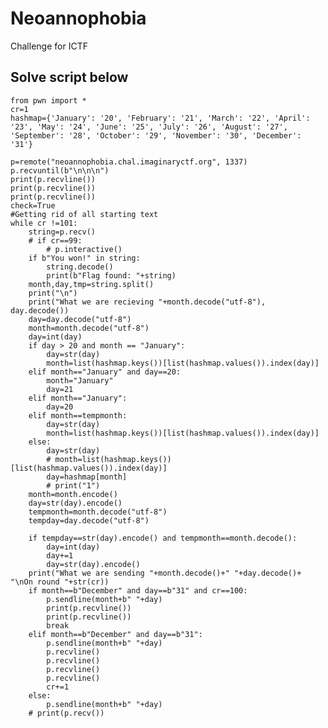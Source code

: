 # Neoannophobia
Challenge for ICTF

Solve script below
-------------------------


	from pwn import *
	cr=1
	hashmap={'January': '20', 'February': '21', 'March': '22', 'April': '23', 'May': '24', 'June': '25', 'July': '26', 'August': '27', 'September': '28', 'October': '29', 'November': '30', 'December': '31'}

	p=remote("neoannophobia.chal.imaginaryctf.org", 1337)
	p.recvuntil(b"\n\n\n")
	print(p.recvline())
	print(p.recvline())
	print(p.recvline())
	check=True
	#Getting rid of all starting text
	while cr !=101:
		string=p.recv()
		# if cr==99:
			# p.interactive()
		if b"You won!" in string:
			string.decode()
			print(b"Flag found: "+string)
		month,day,tmp=string.split()
		print("\n")
		print("What we are recieving "+month.decode("utf-8"), day.decode())
		day=day.decode("utf-8")
		month=month.decode("utf-8")
		day=int(day)
		if day > 20 and month == "January":
			day=str(day)
			month=list(hashmap.keys())[list(hashmap.values()).index(day)]
		elif month=="January" and day==20:
			month="January"
			day=21
		elif month=="January":
			day=20
		elif month==tempmonth:
			day=str(day)
			month=list(hashmap.keys())[list(hashmap.values()).index(day)]
		else:
			day=str(day)
			# month=list(hashmap.keys())[list(hashmap.values()).index(day)]
			day=hashmap[month]
			# print("1")
		month=month.encode()
		day=str(day).encode()
		tempmonth=month.decode("utf-8")
		tempday=day.decode("utf-8")

		if tempday==str(day).encode() and tempmonth==month.decode():
			day=int(day)
			day+=1
			day=str(day).encode()
		print("What we are sending "+month.decode()+" "+day.decode()+ "\nOn round "+str(cr))
		if month==b"December" and day==b"31" and cr==100:
			p.sendline(month+b" "+day)
			print(p.recvline())
			print(p.recvline())
			break
		elif month==b"December" and day==b"31":
			p.sendline(month+b" "+day)
			p.recvline()
			p.recvline()
			p.recvline()
			p.recvline()
			cr+=1
		else:
			p.sendline(month+b" "+day)
		# print(p.recv())
